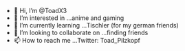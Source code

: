 - 👋 Hi, I’m @ToadX3
- 👀 I’m interested in ...anime and gaming
- 🌱 I’m currently learning ...Tischler (for my german friends)
- 💞️ I’m looking to collaborate on ...finding friends
- 📫 How to reach me ...Twitter: Toad_Pilzkopf

<!---
ToadX3/ToadX3 is a ✨ special ✨ repository because its `README.md` (this file) appears on your GitHub profile.
You can click the Preview link to take a look at your changes.
--->
